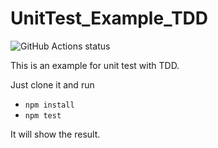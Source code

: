 # UnitTest_Example_TDD

![GitHub Actions status](https://github.com/Kaiwhat/UnitTest_Example_TDD/workflows/Node%20CI/badge.svg)

This is an example for unit test with TDD.

Just clone it and run

- `npm install`
- `npm test`

It will show the result.
